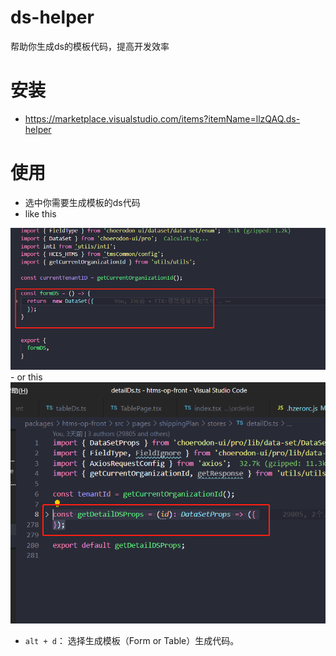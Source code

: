 <!--
 * @Author: 刘涟洲 1228429427@qq.com
 * @Date: 2022-07-28 17:52:25
 * @LastEditors: 刘涟洲 1228429427@qq.com
 * @LastEditTime: 2022-12-19 10:45:15
 * @FilePath: \ds-helper\README.md
 * @Description: 这是默认设置,请设置`customMade`, 打开koroFileHeader查看配置 进行设置: https://github.com/OBKoro1/koro1FileHeader/wiki/%E9%85%8D%E7%BD%AE
-->
# ds-helper

帮助你生成ds的模板代码，提高开发效率

# 安装

- https://marketplace.visualstudio.com/items?itemName=llzQAQ.ds-helper

# 使用

-  选中你需要生成模板的ds代码
-  like this
<img src="返回DS.png" />
-  or this
<img src="返回PROPS.png" />

- `alt + d`： 选择生成模板（Form or Table）生成代码。

